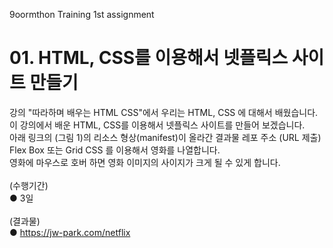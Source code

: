 9oormthon Training 1st assignment

# 01. HTML, CSS를 이용해서 넷플릭스 사이트 만들기

강의 "따라하며 배우는 HTML CSS"에서 우리는 HTML, CSS 에 대해서 배웠습니다.<br>
이 강의에서 배운 HTML, CSS를 이용해서 넷플릭스 사이트를 만들어 보겠습니다.<br>
아래 링크의 (그림 1)의 리소스 형상(manifest)이 올라간 결과물 레포 주소 (URL 제출)<br>
Flex Box 또는 Grid CSS 를 이용해서 영화를 나열합니다.<br>
영화에 마우스로 호버 하면 영화 이미지의 사이지가 크게 될 수 있게 합니다.<br>
<br>
(수행기간)<br>
●	3일<br>
<br>
(결과물)<br>
●	https://jw-park.com/netflix<br>
